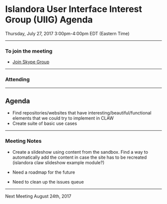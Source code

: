 # Islandora User Interface Interest Group (UIIG) Agenda
Thursday, July 27, 2017 3:00pm-4:00pm EDT (Eastern Time)

---

### To join the meeting
* [Join Skype Group](https://join.skype.com/qEZdTTFrncpc)

---
### Attending

---
## Agenda 

* Find repositories/websites that have interesting/beautiful/functional elements that we could try to implement in CLAW
* Create suite of basic use cases

---
### Meeting Notes

* Create a slideshow using content from the sandbox. Find a way to automatically add the content in case the site has to be recreated (islandora claw slideshow example module?)

* Need a roadmap for the future

* Need to clean up the issues queue

---



Next Meeting August 24th, 2017
